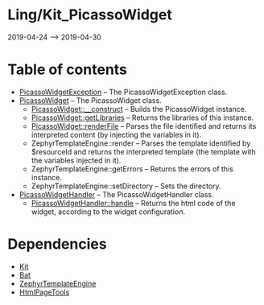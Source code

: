 Ling/Kit_PicassoWidget
================
2019-04-24 --> 2019-04-30




Table of contents
===========

- [PicassoWidgetException](https://github.com/lingtalfi/Kit_PicassoWidget/blob/master/doc/api/Ling/Kit_PicassoWidget/Exception/PicassoWidgetException.md) &ndash; The PicassoWidgetException class.
- [PicassoWidget](https://github.com/lingtalfi/Kit_PicassoWidget/blob/master/doc/api/Ling/Kit_PicassoWidget/Widget/PicassoWidget.md) &ndash; The PicassoWidget class.
    - [PicassoWidget::__construct](https://github.com/lingtalfi/Kit_PicassoWidget/blob/master/doc/api/Ling/Kit_PicassoWidget/Widget/PicassoWidget/__construct.md) &ndash; Builds the PicassoWidget instance.
    - [PicassoWidget::getLibraries](https://github.com/lingtalfi/Kit_PicassoWidget/blob/master/doc/api/Ling/Kit_PicassoWidget/Widget/PicassoWidget/getLibraries.md) &ndash; Returns the libraries of this instance.
    - [PicassoWidget::renderFile](https://github.com/lingtalfi/Kit_PicassoWidget/blob/master/doc/api/Ling/Kit_PicassoWidget/Widget/PicassoWidget/renderFile.md) &ndash; Parses the file identified and returns its interpreted content (by injecting the variables in it).
    - ZephyrTemplateEngine::render &ndash; Parses the template identified by $resourceId and returns the interpreted template (the template with the variables injected in it).
    - ZephyrTemplateEngine::getErrors &ndash; Returns the errors of this instance.
    - ZephyrTemplateEngine::setDirectory &ndash; Sets the directory.
- [PicassoWidgetHandler](https://github.com/lingtalfi/Kit_PicassoWidget/blob/master/doc/api/Ling/Kit_PicassoWidget/WidgetHandler/PicassoWidgetHandler.md) &ndash; The PicassoWidgetHandler class.
    - [PicassoWidgetHandler::handle](https://github.com/lingtalfi/Kit_PicassoWidget/blob/master/doc/api/Ling/Kit_PicassoWidget/WidgetHandler/PicassoWidgetHandler/handle.md) &ndash; Returns the html code of the widget, according to the widget configuration.


Dependencies
============
- [Kit](https://github.com/lingtalfi/Kit)
- [Bat](https://github.com/lingtalfi/Bat)
- [ZephyrTemplateEngine](https://github.com/lingtalfi/ZephyrTemplateEngine)
- [HtmlPageTools](https://github.com/lingtalfi/HtmlPageTools)


